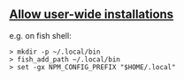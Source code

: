 ## [Allow user-wide installations](https://wiki.archlinux.org/title/Node.js#Allow_user-wide_installations)
e.g. on fish shell:
```shell
> mkdir -p ~/.local/bin
> fish_add_path ~/.local/bin
> set -gx NPM_CONFIG_PREFIX "$HOME/.local"
```
